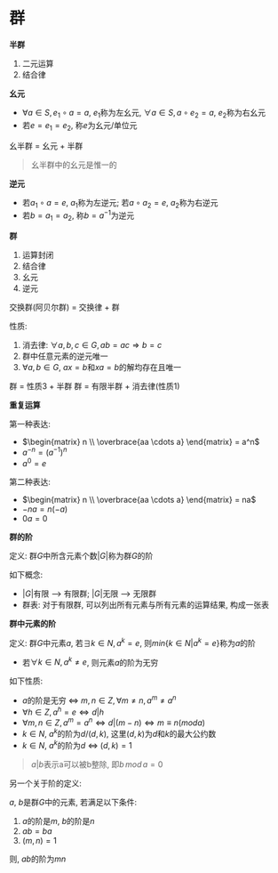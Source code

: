 # 群

**半群**

1. 二元运算
2. 结合律

**幺元**

* $\forall a \in S, e_1 \circ a = a$, $e_1$称为左幺元, $\forall a \in S, a \circ e_2 = a$, $e_2$称为右幺元
* 若$e = e_1 = e_2$, 称$e$为幺元/单位元

幺半群 = 幺元 + 半群

> 幺半群中的幺元是惟一的

**逆元**

* 若$a_1 \circ a = e$, $a_1$称为左逆元; 若$a \circ a_2 = e$, $a_2$称为右逆元
* 若$b = a_1 = a_2$, 称$b = a ^ {-1}$为逆元

**群**

1. 运算封闭
2. 结合律
3. 幺元
4. 逆元

交换群(阿贝尔群) = 交换律 + 群

性质:

1. 消去律: $\forall a, b, c \in G, ab = ac \Rightarrow b = c$
2. 群中任意元素的逆元唯一
3. $\forall a,b \in G$, $ax = b$和$xa = b$的解均存在且唯一

群 = 性质3 + 半群
群 = 有限半群 + 消去律(性质1)

**重复运算**

第一种表达:

* $\begin{matrix} n \\ \overbrace{aa \cdots a} \end{matrix} = a^n$
* $a^{-n} = (a^{-1})^n$
* $a^0 = e$

第二种表达:

* $\begin{matrix} n \\ \overbrace{aa \cdots a} \end{matrix} = na$
* $-na = n (-a)$
* $0a = 0$

**群的阶**

定义: 群$G$中所含元素个数$|G|$称为群$G$的阶

如下概念:
* $|G|$有限 --> 有限群; $|G|$无限 --> 无限群
* 群表: 对于有限群, 可以列出所有元素与所有元素的运算结果, 构成一张表

**群中元素的阶**

定义: 群$G$中元素$a$, 若$\exists k \in N, a^k = e$, 则$min \{ k \in N | a^k = e \}$称为$a$的阶

* 若$\forall k \in N, a^k \neq e$, 则元素$a$的阶为无穷

如下性质:

* $a$的阶是无穷 $\Longleftrightarrow$ $m, n \in Z, \forall m \neq n, a^m \neq a^n$
* $\forall h \in Z, a^h = e \Longleftrightarrow d|h$
* $\forall m,n \in Z, a^m = a^n \Longleftrightarrow d|(m - n) \Longleftrightarrow m \equiv n(mod a)$
* $k \in N$, $a^k$的阶为$d/(d, k)$, 这里$(d,k)$为$d$和$k$的最大公约数
* $k \in N$, $a^k$的阶为$d$ $\Longleftrightarrow$ $(d,k) = 1$

> $a|b$表示a可以被b整除, 即$b\, mod \, a = 0$

另一个关于阶的定义:

$a$, $b$是群$G$中的元素, 若满足以下条件:

1. $a$的阶是$m$, $b$的阶是$n$
2. $ab = ba$
3. $(m,n) = 1$

则, $ab$的阶为$mn$